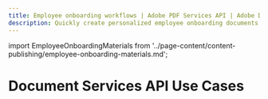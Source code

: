 ```yaml
---
title: Employee onboarding workflows | Adobe PDF Services API | Adobe Document Services
description: Quickly create personalized employee onboarding documents with Adobe Document Services. Our PDF Services API helps you create, convert, OCR PDFs and more. Free 6-month trial. Learn more today.
---
```


import EmployeeOnboardingMaterials from '../page-content/content-publishing/employee-onboarding-materials.md';


<Hero slots="heading" variant="fullwidth" theme="dark"  customLayout className="herobgImage Hero-Banner" />

# Document Services API Use Cases


<MenuWrapperComponent  slots="content"  repeat="1" theme="lightest" className="Employee-Onboarding-Materials"/>

<EmployeeOnboardingMaterials />
